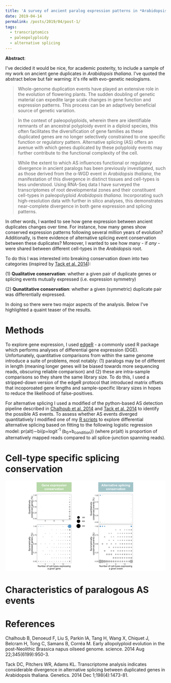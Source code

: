 ```yaml
---
title: 'A survey of ancient paralog expression patterns in *Arabidopsis thaliana* root cell-types'
date: 2019-04-14
permalink: /posts/2019/04/post-1/
tags:
  - transcriptomics
  - paleopolyploidy
  - alternative splicing
---
```


**Abstract**:

I've decided it would be nice, for academic posterity, to include a sample of my work on ancient gene duplicates in *Arabidopsis thaliana*. I've quoted the abstract below but fair warning: it's rife with evo-genetic neologisms.

>Whole-genome duplication events have played an extensive role in the evolution of flowering plants. The sudden doubling of genetic material can expedite large scale changes in gene function and expression patterns. This process can be an adaptively beneficial source of genetic variation. 

>In the context of paleopolyploids, wherein there are identifiable remnants of an ancestral polyploidy event in a diploid species, this often facilitates the diversification of gene families as these duplicated genes are no longer selectively constrained to one specific function or regulatory pattern. Alternative splicing (AS) offers an avenue with which genes duplicated by these polyploidy events may further contribute to the functional complexity of the cell. 
	
>While the extent to which AS influences functional or regulatory divergence in ancient paralogs has been previously investigated, such as those derived from the α-WGD event in *Arabidopsis thaliana*, the manifestation of this divergence in distinct tissues and cell-types is less understood. Using RNA-Seq data I have surveyed the transcriptomes of root developmental zones and their constituent cell-types in paleopolyploid *Arabidopsis thaliana*. Incorporating such high-resolution data with further in silico analyses, this demonstrates near-complete divergence in both gene expression and splicing patterns.

In other words, I wanted to see how gene expression between ancient duplicates changes over time. For instance, how many genes show conserved expression patterns following several million years of evolution? Additionally, is there evidence of alternative splicing event conservation between these duplicates? Moreover, I wanted to see how many - if *any* - were shared between different cell-types in the *Arabidopsis* root.

To do this I was interested into breaking conservation down into two categories (inspired by [Tack et al. 2014](https://www.genetics.org/content/198/4/1473)): 

(1) **Qualitative conservation**: whether a given pair of duplicate genes or splicing events mutually expressed (i.e. expression symmetry)

(2) **Qunatitative conservation**: whether a given (symmetric) duplicate pair was differentially expressed.

In doing so there were two major aspects of the analysis. Below I've highlighted a quaint teaser of the results.

Methods
======

To explore gene expression, I used [edgeR](http://bioconductor.org/packages/release/bioc/html/edgeR.html) - a commonly used R package which performs analyses of differential gene expression (DGE). Unfortunately, quantitative comparisons from within the same genome introduce a suite of problems, most notably: (1) paralogs may be of different in length (meaning longer genes will be biased towards more sequencing reads, obscuring reliable comparison) and (2) these are intra-sample comparisons so they share the same library size. To do this, I used a stripped-down version of the edgeR protocol that introduced matrix offsets that incoporoated gene lengths and sample-specific library sizes in hopes to reduce the likelihood of false-positives.

For alternative splicing I used a modified of the python-based AS detection pipeline described in [Chalhoub et al. 2014](https://science.sciencemag.org/content/345/6199/950.long) and [Tack et al. 2014](https://www.genetics.org/content/198/4/1473) to identify the possible AS events. To assess whether AS events diverged quantitatively I modified one of my [R scripts](https://github.com/dejonggr/differential_as/blob/master/DAS_junctions.R) to explore differential alternative splicing based on fitting to the following logistic regression model: pr(alt)∼bi(p=logit<sup>-1</sup> (b<sub>0</sub>+b<sub>condition</sub>)) (where pr(alt) is proportion of alternatively mapped reads compared to all splice-junction spanning reads).


Cell-type specific splicing conservation
======

![figure1](https://raw.githubusercontent.com/dejonggr/dejonggr.github.io/master/_posts/figures/duplicate_conversation_per_cell_type.png "Cell-type-specific divergence of ancient duplicate expression patterns")


Characteristics of paralogous AS events 
======


References
======

Chalhoub B, Denoeud F, Liu S, Parkin IA, Tang H, Wang X, Chiquet J, Belcram H, Tong C, Samans B, Corréa M. Early allopolyploid evolution in the post-Neolithic Brassica napus oilseed genome. science. 2014 Aug 22;345(6199):950-3.

Tack DC, Pitchers WR, Adams KL. Transcriptome analysis indicates considerable divergence in alternative splicing between duplicated genes in Arabidopsis thaliana. Genetics. 2014 Dec 1;198(4):1473-81.

